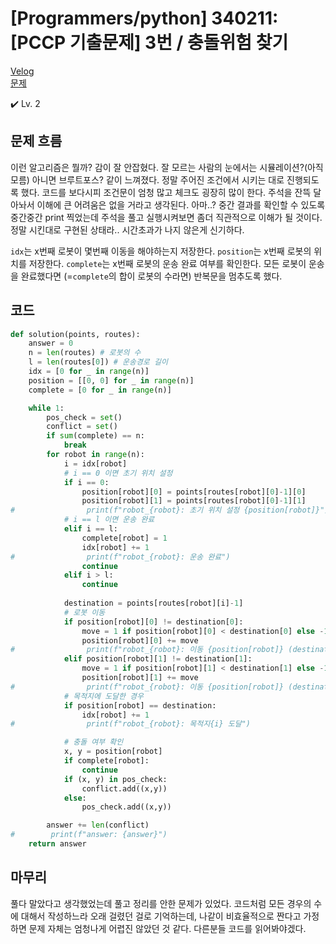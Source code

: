 # [Programmers/python] 340211: [PCCP 기출문제] 3번 / 충돌위험 찾기

[Velog](https://velog.io/@semoon/Programmerspython-340211-PCCP-%EA%B8%B0%EC%B6%9C%EB%AC%B8%EC%A0%9C-3%EB%B2%88-%EC%B6%A9%EB%8F%8C%EC%9C%84%ED%97%98-%EC%B0%BE%EA%B8%B0)<br>
[문제](https://school.programmers.co.kr/learn/courses/30/lessons/340211)

✔️ Lv. 2

## 문제 흐름
이런 알고리즘은 뭘까?
감이 잘 안잡혔다.
잘 모르는 사람의 눈에서는 시뮬레이션?(아직 모름) 아니면 브루트포스? 같이 느껴졌다.
정말 주어진 조건에서 시키는 대로 진행되도록 했다.
코드를 보다시피 조건문이 엄청 많고 체크도 굉장히 많이 한다.
주석을 잔뜩 달아놔서 이해에 큰 어려움은 없을 거라고 생각된다.
아마..?
중간 결과를 확인할 수 있도록 중간중간 print 찍었는데 주석을 풀고 실행시켜보면 좀더 직관적으로 이해가 될 것이다.
정말 시킨대로 구현된 상태라.. 시간초과가 나지 않은게 신기하다.

`idx`는 x번째 로봇이 몇번째 이동을 해야하는지 저장한다.
`position`는 x번째 로봇의 위치를 저장한다.
`complete`는 x번째 로봇의 운송 완료 여부를 확인한다.
모든 로봇이 운송을 완료했다면 (=`complete`의 합이 로봇의 수라면) 반복문을 멈추도록 했다.

## 코드
```python
def solution(points, routes):
    answer = 0
    n = len(routes) # 로봇의 수
    l = len(routes[0]) # 운송경로 길이
    idx = [0 for _ in range(n)]
    position = [[0, 0] for _ in range(n)]
    complete = [0 for _ in range(n)]

    while 1:
        pos_check = set()
        conflict = set()
        if sum(complete) == n:
            break
        for robot in range(n):
            i = idx[robot]
            # i == 0 이면 초기 위치 설정
            if i == 0:
                position[robot][0] = points[routes[robot][0]-1][0]
                position[robot][1] = points[routes[robot][0]-1][1]
#                print(f"robot_{robot}: 초기 위치 설정 {position[robot]}")
            # i == l 이면 운송 완료
            elif i == l:
                complete[robot] = 1
                idx[robot] += 1
#                print(f"robot_{robot}: 운송 완료")
                continue
            elif i > l:
                continue
                
            destination = points[routes[robot][i]-1]
            # 로봇 이동
            if position[robot][0] != destination[0]:
                move = 1 if position[robot][0] < destination[0] else -1
                position[robot][0] += move
#                print(f"robot_{robot}: 이동 {position[robot]} (destination: {destination})")
            elif position[robot][1] != destination[1]:
                move = 1 if position[robot][1] < destination[1] else -1
                position[robot][1] += move
#                print(f"robot_{robot}: 이동 {position[robot]} (destination: {destination})")
            # 목적지에 도달한 경우
            if position[robot] == destination:
                idx[robot] += 1
#                print(f"robot_{robot}: 목적지{i} 도달")

            # 충돌 여부 확인
            x, y = position[robot]
            if complete[robot]:
                continue
            if (x, y) in pos_check:
                conflict.add((x,y))
            else:
                pos_check.add((x,y))

        answer += len(conflict)
#        print(f"answer: {answer}")
    return answer
```
## 마무리
풀다 말았다고 생각했었는데 풀고 정리를 안한 문제가 있었다.
코드처럼 모든 경우의 수에 대해서 작성하느라 오래 걸렸던 걸로 기억하는데, 나같이 비효율적으로 짠다고 가정하면 문제 자체는 엄청나게 어렵진 않았던 것 같다.
다른분들 코드를 읽어봐야겠다.
